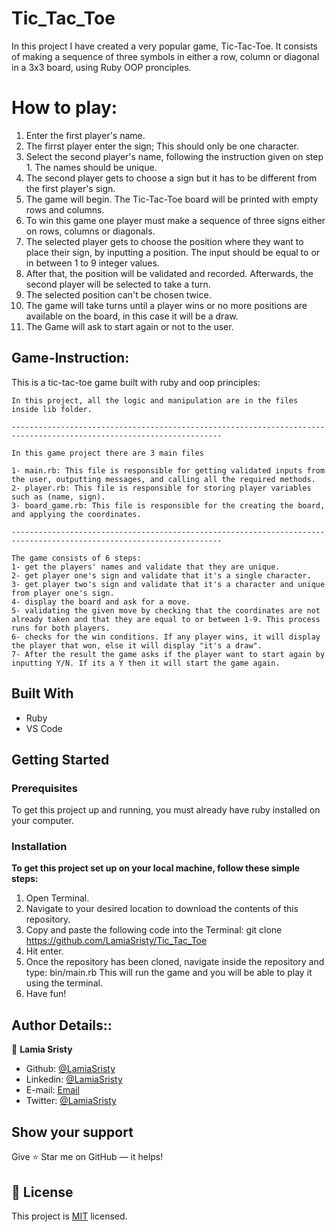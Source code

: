 # Tic_Tac_Toe
In this project I have created a very popular game, Tic-Tac-Toe. It consists of making a sequence of three symbols in either a row, column or diagonal in a 3x3 board, using Ruby OOP pronciples.

# How to play:
1. Enter the first player's name.
2. The firrst player enter the sign; This should only be one character.
3. Select the second player's name, following the instruction given on step 1. The names should be unique.
4. The second player gets to choose a sign but it has to be different from the first player's sign.
5. The game will begin. The Tic-Tac-Toe board will be printed with empty rows and columns.
6. To win this game one player must make a sequence of three signs either on rows, columns or diagonals.
7. The selected player gets to choose the position where they want to place their sign, by inputting a position. The input should be equal to or in between 1 to 9 integer values.
8. After that, the position will be validated and recorded. Afterwards, the second player will be selected to take a turn.
9. The selected position can't be chosen twice.
10. The game will take turns until a player wins or no more positions are available on the board, in this case it will be a draw.
11. The Game will ask to start again or not to the user.


## Game-Instruction:

This is a tic-tac-toe game built with ruby and oop principles:

    In this project, all the logic and manipulation are in the files inside lib folder.

    ---------------------------------------------------------------------------------------------------------------------

    In this game project there are 3 main files 

    1- main.rb: This file is responsible for getting validated inputs from the user, outputting messages, and calling all the required methods.
    2- player.rb: This file is responsible for storing player variables such as (name, sign).
    3- board_game.rb: This file is responsible for the creating the board, and applying the coordinates.	  

    ---------------------------------------------------------------------------------------------------------------------

    The game consists of 6 steps:
    1- get the players' names and validate that they are unique.
    2- get player one's sign and validate that it's a single character.
    3- get player two's sign and validate that it's a character and unique from player one's sign.
    4- display the board and ask for a move.
    5- validating the given move by checking that the coordinates are not already taken and that they are equal to or between 1-9. This process runs for both players.
    6- checks for the win conditions. If any player wins, it will display the player that won, else it will display "it's a draw".
    7- After the result the game asks if the player want to start again by inputting Y/N. If its a Y then it will start the game again.


## Built With

- Ruby
- VS Code

## Getting Started

### Prerequisites

To get this project up and running, you must already have ruby installed on your computer.

### Installation

**To get this project set up on your local machine, follow these simple steps:**

1. Open Terminal.
2. Navigate to your desired location to download the contents of this repository.
3. Copy and paste the following code into the Terminal:
    git clone https://github.com/LamiaSristy/Tic_Tac_Toe
4. Hit enter.
5. Once the repository has been cloned, navigate inside the repository and type:
    bin/main.rb
    This will run the game and you will be able to play it using the terminal.
6. Have fun!

## Author Details::

👤 **Lamia Sristy**

- Github: [@LamiaSristy](https://github.com/LamiaSristy)
- Linkedin: [@LamiaSristy](https://www.linkedin.com/in/lamia-hemayet-sristy/)
- E-mail: <a href="mailto:lamiasristy@gmail.com?subject=Hello Lamia!">Email</a>  
- Twitter: [@LamiaSristy](https://twitter.com/lsristy1)


## Show your support

Give ⭐ Star me on GitHub — it helps!

## 📝 License

This project is [MIT](lic.url) licensed.    
